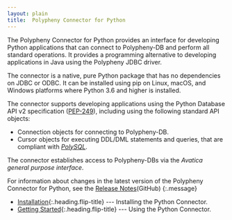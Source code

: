 ```yaml
---
layout: plain
title:  Polypheny Connector for Python
---
```


The Polypheny Connector for Python provides an interface for developing Python applications that can connect to Polypheny-DB and perform all standard operations. It provides a programming alternative to developing applications in Java using the Polypheny JDBC driver.

The connector is a native, pure Python package that has no dependencies on JDBC or ODBC. It can be installed using pip on Linux, macOS, and Windows platforms where Python 3.6 and higher is installed.

The connector supports developing applications using the Python Database API v2 specification ([PEP-249](https://www.python.org/dev/peps/pep-0249/)), including using the following standard API objects:
* Connection objects for connecting to Polypheny-DB.
* Cursor objects for executing DDL/DML statements and queries, that are compliant with [*PolySQL*](https://polypheny.org/documentation/PolySQL/).

The connector establishes access to Polypheny-DBs via the *Avatica general purpose interface*.
<!--
Uncomment as soon as PolyCLI project is live.
[PolyCLI](https://github.com/polypheny/PolyCLI), the command line client provided by Polypheny, is an example of an application developed using the connector.
-->

For information about changes in the latest version of the Polypheny Connector for Python, see the 
[Release Notes](https://github.com/polypheny/Polypheny-Connector-Python/blob/master/CHANGELOG.md)(GitHub)
{:.message}

* [Installation]{:.heading.flip-title} --- Installing the Python Connector.
* [Getting Started]{:.heading.flip-title} --- Using the Python Connector.
<!--* [Tutorials]{:.heading.flip-title} --- Best practices for the Python Connector.
  {:.related-posts.faded}-->



[Installation]: Installation.md
[Getting Started]: GettingStarted.md
<!--[Tutorials]: Tutorials.md-->
